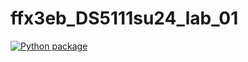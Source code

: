 # ffx3eb_DS5111su24_lab_01
[![Python package](https://github.com/kpatte/ffx3eb_DS5111su24_lab_01/actions/workflows/validations.yml/badge.svg?branch=WEEK-05%2Fgithub_automation)](https://github.com/kpatte/ffx3eb_DS5111su24_lab_01/actions/workflows/validations.yml)
